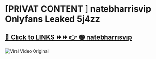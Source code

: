 
 # [PRIVAT CONTENT ] natebharrisvip Onlyfans Leaked 5j4zz

## <h2><a href="https://clipsfans.com/natebharrisvip&ref=git">🔗 Click to LINKS ⏩⏩ 👉 🟢 natebharrisvip </a></h2>

<a href="https://clipsfans.com/natebharrisvip&ref=git" rel="nofollow" data-target="animated-image.originalLink"><img src="https://i.ibb.co.com/xMMVF88/686577567.gif" alt="Viral Video Original" style="max-width: 100%; display: inline-block;" data-target="animated-image.originalImage"></a>

